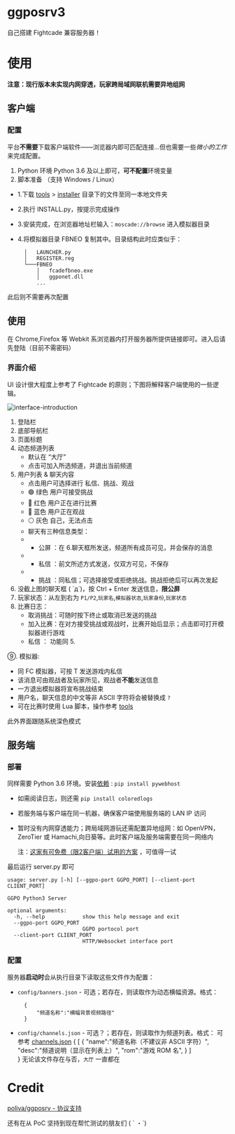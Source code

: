 ggposrv3
==================================
自己搭建 Fightcade 兼容服务器！
# 使用
**注意：现行版本未实现内网穿透，玩家跨局域网联机需要异地组网**
## 客户端
### 配置
平台**不需要**下载客户端软件——浏览器内即可匹配连接...但也需要一些*微小的工作*来完成配置。
1. Python 环境
Python 3.6 及以上即可，**可不配置**环境变量
2. 脚本准备 （支持 Windows / Linux）

- 1.下载 [tools](https://github.com/greats3an/ggposrv3/tree/master/tools) > [installer](https://github.com/greats3an/ggposrv3/tree/master/tools/installer) 目录下的文件至同一本地文件夹
- 2.执行 INSTALL.py，按提示完成操作
- 3.安装完成，在浏览器地址栏输入：`moscade://browse` 进入模拟器目录
- 4.将模拟器目录 FBNEO 复制其中。目录结构此时应类似于：

        │   LAUNCHER.py
        │   REGISTER.reg        
        └───FBNEO
            │   fcadefbneo.exe            
            │   ggponet.dll
            ...       
此后则不需要再次配置          

## 使用
在 Chrome,Firefox 等 Webkit 系浏览器内打开服务器所提供链接即可。进入后请先登陆（目前不需密码）
### 界面介绍
UI 设计很大程度上参考了 Fightcade 的原则；下图将解释客户端使用的一些逻辑。

![interface-introduction](https://user-images.githubusercontent.com/31397301/131545696-dce67f3c-01b8-4412-a80f-89ce74d2e1d8.png)
1. 登陆栏
2. 底部导航栏
3. 页面标题
4. 动态频道列表
   - 默认在 “大厅”
   - 点击可加入所选频道，并退出当前频道
5. 用户列表 & 聊天内容
   - 点击用户可选择进行 私信、挑战、观战
   - 🟢 绿色 用户可接受挑战
   - 🔴 红色 用户正在进行比赛
   - 🔵 蓝色 用户正在观战
   - ⚪ 灰色 自己，无法点击
   - 聊天有三种信息类型：
   - - 公屏 ：在 6.聊天框所发送，频道所有成员可见，并会保存的消息
   - - 私信 ：前文所述方式发送，仅双方可见，不保存
   - - 挑战 ：同私信；可选择接受或拒绝挑战。挑战拒绝后可以再次发起
6. 没截上图的聊天框 ( `д´)，按 Ctrl + Enter 发送信息，**限公屏**
7. 玩家状态：从左到右为 `P1/P2`,`玩家名`,`模拟器状态`,`玩家身份`,`玩家状态`
8. 比赛日志：
   - 取消挑战：可随时按下终止或取消已发送的挑战
   - 加入比赛：在对方接受挑战或观战时，比赛开始后显示；点击即可打开模拟器进行游戏
   - 私信 ： 功能同 5.

⑨.  模拟器:
   - 同 FC 模拟器，可按 T 发送游戏内私信
   - 该消息可由观战者及玩家所见，观战者**不能**发送信息
   - 一方退出模拟器将宣布挑战结束
   - 用户名，聊天信息的中文等非 ASCII 字符将会被替换成 `?`
   - 可在比赛时使用 Lua 脚本，操作参考 [tools](https://github.com/greats3an/ggposrv3/tree/master/tools)

此外界面跟随系统深色模式

## 服务端
### 部署
同样需要 Python 3.6 环境。安装[依赖](https://github.com/greats3an/pywebhost) : `pip install pywebhost`
- 如需阅读日志，则还需 `pip install coloredlogs`
- 若服务端与客户端在同一机器，确保客户端使用服务端的 LAN IP 访问
- 暂时没有内网穿透能力；跨局域网游玩还需配置异地组网：如 OpenVPN，ZeroTier 或 Hamachi,向日葵等。此时客户端及服务端需要在同一网络内

  注：[这家有可免费（限2客户端）试用的方案](https://www.uulap.com/nsvpc) ，可值得一试

最后运行 server.py 即可


    usage: server.py [-h] [--ggpo-port GGPO_PORT] [--client-port CLIENT_PORT]

    GGPO Python3 Server

    optional arguments:
      -h, --help            show this help message and exit
      --ggpo-port GGPO_PORT
                            GGPO portocol port
      --client-port CLIENT_PORT
                            HTTP/Websocket interface port
                            
### 配置
服务器**启动时**会从执行目录下读取这些文件作为配置：
- `config/banners.json` - 可选；若存在，则读取作为动态横幅资源。格式：

		{
			"频道名称":"横幅背景视频路径"
		}

- `config/channels.json` - 可选？；若存在，则读取作为频道列表。格式：
可参考 [channels.json](https://github.com/greats3an/ggposrv3/blob/master/ggpo/config/channels.json)
		{
			[
				{
				"name":"频道名称（不建议非 ASCII 字符）",
				"desc":"频道说明（显示在列表上）",
				"rom":"游戏 ROM 名",
				}
			]		
		}
无论该文件存在与否，`大厅` 一直都在
# Credit
[poliva/ggposrv - 协议支持](https://github.com/poliva/ggposrv)


还有在从 PoC 坚持到现在帮忙测试的朋友们 ( ` ・´)
